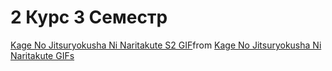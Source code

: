 # 2 Курс 3 Семестр 

<div class="tenor-gif-embed" data-postid="15109024056220172901" data-share-method="host" data-aspect-ratio="1.76596" data-width="100%"><a href="https://tenor.com/view/kage-no-jitsuryokusha-ni-naritakute-s2-delta-%E5%BD%B1%E4%B9%8B%E5%BC%B7%E8%80%85-%E6%88%B4%E7%88%BE%E5%A1%94-gif-15109024056220172901">Kage No Jitsuryokusha Ni Naritakute S2 GIF</a>from <a href="https://tenor.com/search/kage+no+jitsuryokusha+ni+naritakute-gifs">Kage No Jitsuryokusha Ni Naritakute GIFs</a></div> <script type="text/javascript" async src="https://tenor.com/embed.js"></script>
